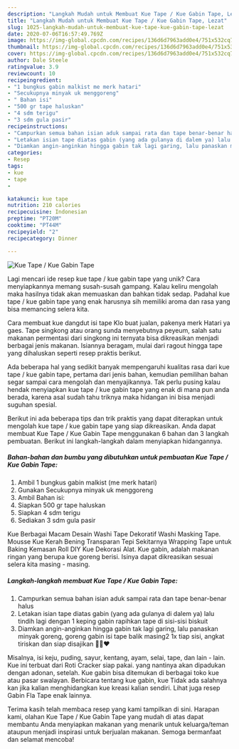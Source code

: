 ```yaml
---
description: "Langkah Mudah untuk Membuat Kue Tape / Kue Gabin Tape, Lezat"
title: "Langkah Mudah untuk Membuat Kue Tape / Kue Gabin Tape, Lezat"
slug: 1025-langkah-mudah-untuk-membuat-kue-tape-kue-gabin-tape-lezat
date: 2020-07-06T16:57:49.769Z
image: https://img-global.cpcdn.com/recipes/136d6d7963add0e4/751x532cq70/kue-tape-kue-gabin-tape-foto-resep-utama.jpg
thumbnail: https://img-global.cpcdn.com/recipes/136d6d7963add0e4/751x532cq70/kue-tape-kue-gabin-tape-foto-resep-utama.jpg
cover: https://img-global.cpcdn.com/recipes/136d6d7963add0e4/751x532cq70/kue-tape-kue-gabin-tape-foto-resep-utama.jpg
author: Dale Steele
ratingvalue: 3.9
reviewcount: 10
recipeingredient:
- "1 bungkus gabin malkist me merk hatari"
- "Secukupnya minyak uk menggoreng"
- " Bahan isi"
- "500 gr tape haluskan"
- "4 sdm terigu"
- "3 sdm gula pasir"
recipeinstructions:
- "Campurkan semua bahan isian aduk sampai rata dan tape benar-benar halus"
- "Letakan isian tape diatas gabin (yang ada gulanya di dalem ya) lalu tindih lagi dengan 1 keping gabin rapihkan tape di sisi-sisi biskuit"
- "Diamkan angin-anginkan hingga gabin tak lagi garing, lalu panaskan minyak goreng, goreng gabin isi tape balik masing2 1x tiap sisi, angkat tiriskan dan siap disajikan 🤗🥰❤️"
categories:
- Resep
tags:
- kue
- tape
- 

katakunci: kue tape  
nutrition: 210 calories
recipecuisine: Indonesian
preptime: "PT20M"
cooktime: "PT44M"
recipeyield: "2"
recipecategory: Dinner

---
```



![Kue Tape / Kue Gabin Tape](https://img-global.cpcdn.com/recipes/136d6d7963add0e4/751x532cq70/kue-tape-kue-gabin-tape-foto-resep-utama.jpg)

Lagi mencari ide resep kue tape / kue gabin tape yang unik? Cara menyiapkannya memang susah-susah gampang. Kalau keliru mengolah maka hasilnya tidak akan memuaskan dan bahkan tidak sedap. Padahal kue tape / kue gabin tape yang enak harusnya sih memiliki aroma dan rasa yang bisa memancing selera kita.

Cara membuat kue dangdut isi tape Klo buat jualan, pakenya merk Hatari ya gaes. Tape singkong atau orang sunda menyebutnya peyeum, salah satu makanan permentasi dari singkong ini ternyata bisa dikreasikan menjadi berbagai jenis makanan. Isiannya beragam, mulai dari ragout hingga tape yang dihaluskan seperti resep praktis berikut.

Ada beberapa hal yang sedikit banyak mempengaruhi kualitas rasa dari kue tape / kue gabin tape, pertama dari jenis bahan, kemudian pemilihan bahan segar sampai cara mengolah dan menyajikannya. Tak perlu pusing kalau hendak menyiapkan kue tape / kue gabin tape yang enak di mana pun anda berada, karena asal sudah tahu triknya maka hidangan ini bisa menjadi suguhan spesial.


Berikut ini ada beberapa tips dan trik praktis yang dapat diterapkan untuk mengolah kue tape / kue gabin tape yang siap dikreasikan. Anda dapat membuat Kue Tape / Kue Gabin Tape menggunakan 6 bahan dan 3 langkah pembuatan. Berikut ini langkah-langkah dalam menyiapkan hidangannya.

<!--inarticleads1-->

##### Bahan-bahan dan bumbu yang dibutuhkan untuk pembuatan Kue Tape / Kue Gabin Tape:

1. Ambil 1 bungkus gabin malkist (me merk hatari)
1. Gunakan Secukupnya minyak uk menggoreng
1. Ambil  Bahan isi:
1. Siapkan 500 gr tape haluskan
1. Siapkan 4 sdm terigu
1. Sediakan 3 sdm gula pasir


Kue Berbagai Macam Desain Washi Tape Dekoratif Washi Masking Tape. Mousse Kue Kerah Bening Transparan Tepi Sekitarnya Wrapping Tape untuk Baking Kemasan Roll DIY Kue Dekorasi Alat. Kue gabin, adalah makanan ringan yang berupa kue goreng berisi. Isinya dapat dikreasikan sesuai selera kita masing - masing. 

<!--inarticleads2-->

##### Langkah-langkah membuat Kue Tape / Kue Gabin Tape:

1. Campurkan semua bahan isian aduk sampai rata dan tape benar-benar halus
1. Letakan isian tape diatas gabin (yang ada gulanya di dalem ya) lalu tindih lagi dengan 1 keping gabin rapihkan tape di sisi-sisi biskuit
1. Diamkan angin-anginkan hingga gabin tak lagi garing, lalu panaskan minyak goreng, goreng gabin isi tape balik masing2 1x tiap sisi, angkat tiriskan dan siap disajikan 🤗🥰❤️


Misalnya, isi keju, puding, sayur, kentang, ayam, selai, tape, dan lain - lain. Kue ini terbuat dari Roti Cracker siap pakai. yang nantinya akan dipadukan dengan adonan, setelah. Kue gabin bisa ditemukan di berbagai toko kue atau pasar swalayan. Berbicara tentang kue gabin, kue Tidak ada salahnya kan jika kalian menghidangkan kue kreasi kalian sendiri. Lihat juga resep Gabin Fla Tape enak lainnya. 

Terima kasih telah membaca resep yang kami tampilkan di sini. Harapan kami, olahan Kue Tape / Kue Gabin Tape yang mudah di atas dapat membantu Anda menyiapkan makanan yang menarik untuk keluarga/teman ataupun menjadi inspirasi untuk berjualan makanan. Semoga bermanfaat dan selamat mencoba!
